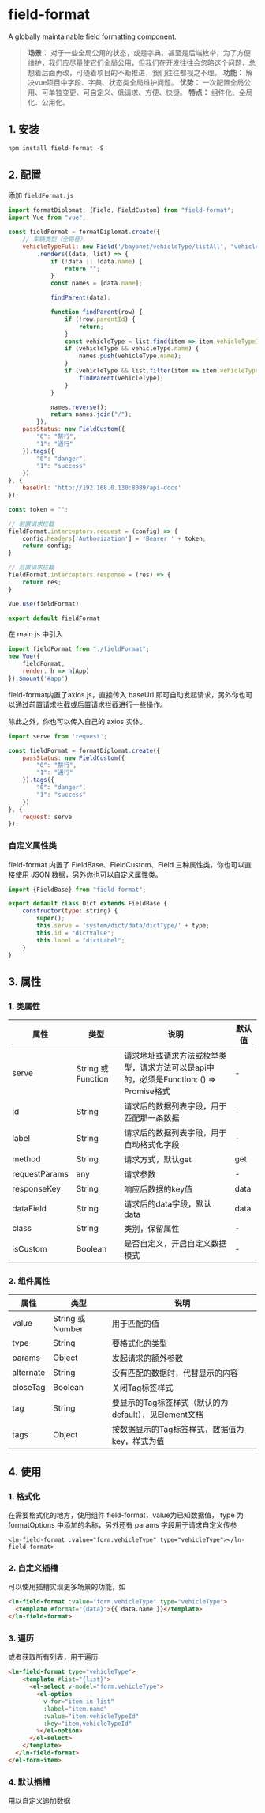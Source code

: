 # field-format
A globally maintainable field formatting component.



> **场景：** 对于一些全局公用的状态，或是字典，甚至是后端枚举，为了方便维护，我们应尽量使它们全局公用，但我们在开发往往会忽略这个问题，总想着后面再改，可随着项目的不断推进，我们往往都视之不理。
> **功能：** 解决vue项目中字段、字典、状态类全局维护问题。
> **优势：** 一次配置全局公用、可单独变更、可自定义、低请求、方便、快捷。
> **特点：** 组件化、全局化、公用化。



## 1. 安装

```js
npm install field-format -S
```



## 2. 配置

添加 `fieldFormat.js`

```js
import formatDiplomat, {Field, FieldCustom} from "field-format";
import Vue from "vue";

const fieldFormat = formatDiplomat.create({
    // 车辆类型（全路径）
    vehicleTypeFull: new Field('/bayonet/vehicleType/listAll', "vehicleTypeId", "name")
        .renders((data, list) => {
            if (!data || !data.name) {
                return "";
            }
            const names = [data.name];

            findParent(data);

            function findParent(row) {
                if (!row.parentId) {
                    return;
                }
                const vehicleType = list.find(item => item.vehicleTypeId === row.parentId);
                if (vehicleType && vehicleType.name) {
                    names.push(vehicleType.name);
                }
                if (vehicleType && list.filter(item => item.vehicleTypeId === vehicleType.parentId).length > 0) {
                    findParent(vehicleType);
                }
            }

            names.reverse();
            return names.join("/");
        }),
    passStatus: new FieldCustom({
        "0": "禁行",
        "1": "通行"
    }).tags({
        "0": "danger",
        "1": "success"
    })
}, {
    baseUrl: 'http://192.168.0.130:8089/api-docs'
});

const token = "";

// 前置请求拦截
fieldFormat.interceptors.request = (config) => {
    config.headers['Authorization'] = 'Bearer ' + token;
    return config;
}

// 后置请求拦截
fieldFormat.interceptors.response = (res) => {
    return res;
}

Vue.use(fieldFormat)

export default fieldFormat
```

在 main.js 中引入
```js
import fieldFormat from "./fieldFormat";
new Vue({
    fieldFormat,
    render: h => h(App)
}).$mount('#app')
```



field-format内置了axios.js，直接传入 baseUrl 即可自动发起请求，另外你也可以通过前置请求拦截或后置请求拦截进行一些操作。

除此之外，你也可以传入自己的 axios 实体。

```js
import serve from 'request';

const fieldFormat = formatDiplomat.create({
    passStatus: new FieldCustom({
        "0": "禁行",
        "1": "通行"
    }).tags({
        "0": "danger",
        "1": "success"
    })
}, {
    request: serve
});
```



### 自定义属性类

field-format 内置了 FieldBase、FieldCustom、Field 三种属性类，你也可以直接使用 JSON 数据，另外你也可以自定义属性类。

```js
import {FieldBase} from "field-format";

export default class Dict extends FieldBase {
    constructor(type: string) {
        super();
        this.serve = 'system/dict/data/dictType/' + type;
        this.id = "dictValue";
        this.label = "dictLabel";
    }
}
```



## 3. 属性

### 1. 类属性

| 属性          | 类型               | 说明                                                         | 默认值 |
| ------------- | ------------------ | ------------------------------------------------------------ | ------ |
| serve         | String 或 Function | 请求地址或请求方法或枚举类型，请求方法可以是api中的，必须是Function: () => Promise格式 | -      |
| id            | String             | 请求后的数据列表字段，用于匹配那一条数据                     | -      |
| label         | String             | 请求后的数据列表字段，用于自动格式化字段                     | -      |
| method        | String             | 请求方式，默认get                                            | get    |
| requestParams | any                | 请求参数                                                     | -      |
| responseKey   | String             | 响应后数据的key值                                            | data   |
| dataField     | String             | 请求后的data字段，默认data                                   | data   |
| class         | String             | 类别，保留属性                                               | -      |
| isCustom      | Boolean            | 是否自定义，开启自定义数据模式                               | -      |

### 2. 组件属性

| 属性      | 类型             | 说明                                                  |
| --------- | ---------------- | ----------------------------------------------------- |
| value     | String 或 Number | 用于匹配的值                                          |
| type      | String           | 要格式化的类型                                        |
| params    | Object           | 发起请求的额外参数                                    |
| alternate | String           | 没有匹配的数据时，代替显示的内容                      |
| closeTag  | Boolean          | 关闭Tag标签样式                                       |
| tag       | String           | 要显示的Tag标签样式（默认的为default），见Element文档 |
| tags      | Object           | 按数据显示的Tag标签样式，数据值为key，样式为值        |



## 4. 使用

### 1. 格式化
在需要格式化的地方，使用组件 field-format，value为已知数据值， type 为 formatOptions 中添加的名称，另外还有 params 字段用于请求自定义传参
```vue
<ln-field-format :value="form.vehicleType" type="vehicleType"></ln-field-format>
```

### 2. 自定义插槽
可以使用插槽实现更多场景的功能，如
```html
<ln-field-format :value="form.vehicleType" type="vehicleType">
  <template #format="{data}">{{ data.name }}</template>
</ln-field-format>
```

### 3. 遍历
或者获取所有列表，用于遍历
```html
<ln-field-format type="vehicleType">
    <template #list="{list}">
      <el-select v-model="form.vehicleType">
        <el-option
          v-for="item in list"
          :label="item.name"
          :value="item.vehicleTypeId"
          :key="item.vehicleTypeId"
        ></el-option>
      </el-select>
    </template>
  </ln-field-format>
</el-form-item>
```

### 4. 默认插槽
用以自定义追加数据
